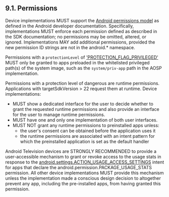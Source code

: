 ## 9.1\. Permissions

Device implementations MUST support the
[Android permissions model](http://developer.android.com/guide/topics/security/permissions.html) as
defined in the Android developer documentation. Specifically, implementations
MUST enforce each permission defined as described in the SDK documentation; no
permissions may be omitted, altered, or ignored. Implementations MAY add
additional permissions, provided the new permission ID strings are not in the
android.\* namespace.

Permissions with a `protectionLevel` of ['PROTECTION_FLAG_PRIVILEGED'](https://developer.android.com/reference/android/content/pm/PermissionInfo.html#PROTECTION_FLAG_PRIVILEGED)
MUST only be granted to apps preloaded in the whitelisted privileged path(s)
of the system image, such as the `system/priv-app` path in the AOSP
implementation.

Permissions with a protection level of dangerous are runtime permissions.
Applications with targetSdkVersion > 22 request them at runtime. Device
implementations:

*   MUST show a dedicated interface for the user to decide whether to grant the
requested runtime permissions and also provide an interface for the user to
manage runtime permissions.
*   MUST have one and only one implementation of both user interfaces.
*   MUST NOT grant any runtime permissions to preinstalled apps unless:
    *   the user's consent can be obtained before the application uses it
    *   the runtime permissions are associated with an intent pattern for which
the preinstalled application is set as the default handler

Android Television devices are STRONGLY RECOMMENDED to provide a user-accessible
mechanism to grant or revoke access to the usage stats in response to the
[android.settings.ACTION_USAGE_ACCESS_SETTINGS](https://developer.android.com/reference/android/provider/Settings.html#ACTION_USAGE_ACCESS_SETTINGS)
intent for apps that declare the android.permission.PACKAGE_USAGE_STATS permission.
All other device implementations MUST provide this mechanism unless the implementation
made a conscious design decision to altogether prevent any app, including the
pre-installed apps, from having granted this permission.